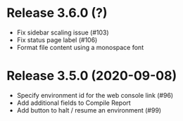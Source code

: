 # Release 3.6.0 (?)

- Fix sidebar scaling issue (#103)
- Fix status page label (#106)
- Format file content using a monospace font

# Release 3.5.0 (2020-09-08)

- Specify environment id for the web console link (#96)
- Add additional fields to Compile Report
- Add button to halt / resume an environment (#99)
